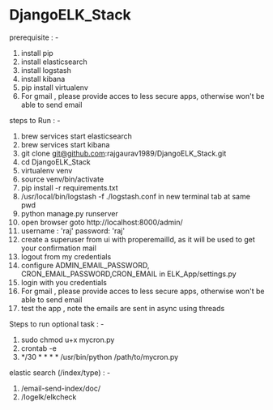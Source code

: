 # DjangoELK_Stack

prerequisite : -

1. install pip
2. install elasticsearch
3. install logstash
4. install kibana 
5. pip install virtualenv
6. For gmail , please provide acces to less secure apps, otherwise won't be able to send email


steps to Run : - 

1. brew services start elasticsearch
2. brew services start kibana
3. git clone git@github.com:rajgaurav1989/DjangoELK_Stack.git
4. cd DjangoELK_Stack
5. virtualenv venv
6. source venv/bin/activate
7. pip install -r requirements.txt
8. /usr/local/bin/logstash -f ./logstash.conf  in new terminal tab at same pwd
8. python manage.py runserver
9. open browser goto http://localhost:8000/admin/
10. username : 'raj'  password: 'raj'   
11. create a superuser from ui with properemailId, as it will be used to get your confirmation mail
12. logout from my credentials
13. configure ADMIN_EMAIL_PASSWORD, CRON_EMAIL_PASSWORD,CRON_EMAIL in ELK_App/settings.py
14. login with you credentials
15. For gmail , please provide acces to less secure apps, otherwise won't be able to send email
16. test the app ,  note the emails are sent in async using threads


Steps to run optional task : -

1. sudo chmod u+x mycron.py
2. crontab -e
3. */30 * * * * /usr/bin/python /path/to/mycron.py



elastic search (/index/type) : -  

1. /email-send-index/doc/
2. /logelk/elkcheck